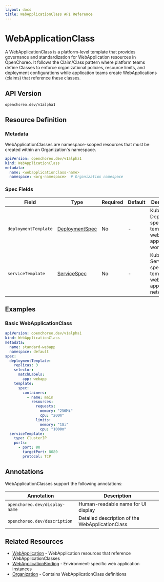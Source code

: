 ```yaml
---
layout: docs
title: WebApplicationClass API Reference
---
```


# WebApplicationClass

A WebApplicationClass is a platform-level template that provides governance and standardization for WebApplication
resources in OpenChoreo. It follows the Claim/Class pattern where platform teams define Classes to enforce
organizational policies, resource limits, and deployment configurations while application teams create
WebApplications (claims) that reference these classes.

## API Version

`openchoreo.dev/v1alpha1`

## Resource Definition

### Metadata

WebApplicationClasses are namespace-scoped resources that must be created within an Organization's namespace.

```yaml
apiVersion: openchoreo.dev/v1alpha1
kind: WebApplicationClass
metadata:
  name: <webapplicationclass-name>
  namespace: <org-namespace>  # Organization namespace
```

### Spec Fields

| Field                | Type                                                                                                                                     | Required | Default | Description                                                                |
|----------------------|------------------------------------------------------------------------------------------------------------------------------------------|----------|---------|----------------------------------------------------------------------------|
| `deploymentTemplate` | <a href="https://kubernetes.io/docs/reference/generated/kubernetes-api/v1.32/#deploymentspec-v1-apps" target="_blank">DeploymentSpec</a> | No       | -       | Kubernetes Deployment specification template for web application workloads |
| `serviceTemplate`    | <a href="https://kubernetes.io/docs/reference/generated/kubernetes-api/v1.32/#servicespec-v1-core" target="_blank">ServiceSpec</a>       | No       | -       | Kubernetes Service specification template for web application networking   |

## Examples

### Basic WebApplicationClass

```yaml
apiVersion: openchoreo.dev/v1alpha1
kind: WebApplicationClass
metadata:
  name: standard-webapp
  namespace: default
spec:
  deploymentTemplate:
    replicas: 3
    selector:
      matchLabels:
        app: webapp
    template:
      spec:
        containers:
          - name: main
            resources:
              requests:
                memory: "256Mi"
                cpu: "200m"
              limits:
                memory: "1Gi"
                cpu: "1000m"
  serviceTemplate:
    type: ClusterIP
    ports:
      - port: 80
        targetPort: 8080
        protocol: TCP
```

## Annotations

WebApplicationClasses support the following annotations:

| Annotation                    | Description                                     |
|-------------------------------|-------------------------------------------------|
| `openchoreo.dev/display-name` | Human-readable name for UI display              |
| `openchoreo.dev/description`  | Detailed description of the WebApplicationClass |

## Related Resources

- [WebApplication](/docs/reference/api/application/webapplication/) - WebApplication resources that reference
  WebApplicationClasses
- [WebApplicationBinding](/docs/reference/api/runtime/webapplicationbinding/) - Environment-specific web application
  instances
- [Organization](/docs/reference/api/platform/organization/) - Contains WebApplicationClass definitions
